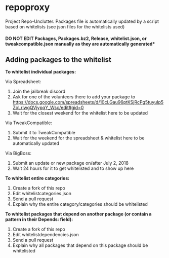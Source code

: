 # repoproxy
Project Repo-Unclutter. Packages file is automatically updated by a script based on whitelists (see json files for the whitelists used)

#### DO NOT EDIT Packages, Packages.bz2, Release, whitelist.json, or tweakcompatible.json manually as they are automatically generated*

## Adding packages to the whitelist

**To whitelist individual packages:**

Via Spreadsheet:
  1. Join the jailbreak discord
  2. Ask for one of the volunteers there to add your package to https://docs.google.com/spreadsheets/d/10cLGau96ptKSjRcPg5tuyuIp5ZoLrlwgQVjypqY_Wsc/edit#gid=0
  3. Wait for the closest weekend for the whitelist here to be updated
  
Via TweakCompatible:
  1. Submit it to TweakCompatible
  2. Wait for the weekend for the spreadsheet & whitelist here to be automatically updated
  
Via BigBoss:
  1. Submit an update or new package on/after July 2, 2018
  2. Wait 24 hours for it to get whitelisted and to show up here

**To whitelist entire categories:**
  1. Create a fork of this repo
  2. Edit whitelistcategories.json
  3. Send a pull request
  4. Explain why the entire category/categories should be whitelisted
  
**To whitelist packages that depend on another package (or contain a pattern in their Depends: field):**
  1. Create a fork of this repo
  2. Edit whitelistdependencies.json
  3. Send a pull request
  4. Explain why all packages that depend on this package should be whitelisted
